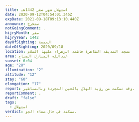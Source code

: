 ```yaml
---
title: استهلال شهر صفر 1442هـ
date: 2020-09-12T04:54:01.345Z
expDate: 2021-09-18T09:13:10.440Z
announce: ستخرج
notGoingComment: .
hijryMonth: صفر
hijryYear: 1442
dayOfSighting: الجمعة
dateOfSighting: 2020/09/18
location: مسجد الصديقة الطاهرة فاطمة الزهراء عليها السلام
area: عبدالله المبارك الصباح
sunset: 6:04
age: "28"
illumination: "2"
altitude: "12"
stay: "60"
elongation: "17"
report: وقد تمكنت من رؤية الهلال بالعين المجردة وبالمناظير.
reportComment: .
draft: "false"
tags:
  - استهلال
verdict: ممكنة في حال صفاء الجو.
---
```

